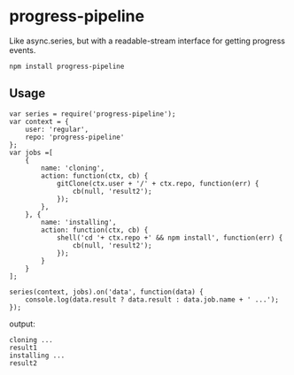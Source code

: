 progress-pipeline
===
Like async.series, but with a readable-stream interface for getting progress events.

```
npm install progress-pipeline
```

Usage
---
```
var series = require('progress-pipeline');
var context = {
    user: 'regular',
    repo: 'progress-pipeline'
};
var jobs =[
    {
        name: 'cloning',
        action: function(ctx, cb) {
            gitClone(ctx.user + '/' + ctx.repo, function(err) {
                cb(null, 'result2');
            });
        },
    }, {
        name: 'installing',
        action: function(ctx, cb) {
            shell('cd '+ ctx.repo +' && npm install', function(err) {
                cb(null, 'result2');
            });
        }
    }
];

series(context, jobs).on('data', function(data) {
    console.log(data.result ? data.result : data.job.name + ' ...');
});
```

output:
```
cloning ...
result1
installing ...
result2
```
